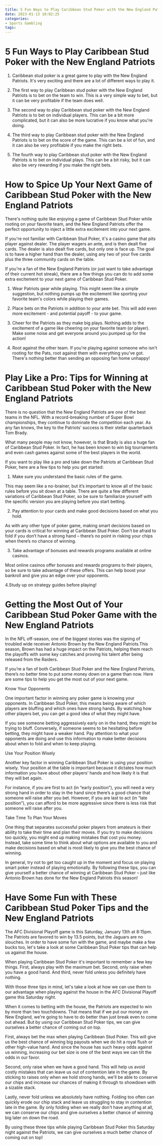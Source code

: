 ```yaml
---
title: 5 Fun Ways to Play Caribbean Stud Poker with the New England Patriots
date: 2023-01-13 10:02:25
categories:
- Sports Gambling
tags:
---
```



#  5 Fun Ways to Play Caribbean Stud Poker with the New England Patriots

1. Caribbean stud poker is a great game to play with the New England Patriots. It's very exciting and there are a lot of different ways to play it.

2. The first way to play Caribbean stud poker with the New England Patriots is to bet on the team to win. This is a very simple way to bet, but it can be very profitable if the team does well.

3. The second way to play Caribbean stud poker with the New England Patriots is to bet on individual players. This can be a bit more complicated, but it can also be more lucrative if you know what you're doing.

4. The third way to play Caribbean stud poker with the New England Patriots is to bet on the score of the game. This can be a lot of fun, and it can also be very profitable if you make the right bets.

5. The fourth way to play Caribbean stud poker with the New England Patriots is to bet on individual plays. This can be a bit risky, but it can also be very rewarding if you make the right bets.

#  How to Spice Up Your Next Game of Caribbean Stud Poker with the New England Patriots

There's nothing quite like enjoying a game of Caribbean Stud Poker while rooting on your favorite team, and the New England Patriots offer the perfect opportunity to inject a little extra excitement into your next game.

If you're not familiar with Caribbean Stud Poker, it's a casino game that pits player against dealer. The player wagers an ante, and is then dealt five cards. The dealer is also dealt five cards, but only one is face up. The goal is to have a higher hand than the dealer, using any two of your five cards plus the three community cards on the table.

If you're a fan of the New England Patriots (or just want to take advantage of their current hot streak), there are a few things you can do to add some extra excitement to your next game of Caribbean Stud Poker.

1) Wear Patriots gear while playing. This might seem like a simple suggestion, but nothing pumps up the excitement like sporting your favorite team's colors while playing their games.

2) Place bets on the Patriots in addition to your ante bet. This will add even more excitement - and potential payoff - to your game.

3) Cheer for the Patriots as they make big plays. Nothing adds to the excitement of a game like cheering on your favorite team (or player). Make some noise and get everyone around you pumped up for the action!

4) Root against the other team. If you're playing against someone who isn't rooting for the Pats, root against them with everything you've got. There's nothing better than sending an opposing fan home unhappy!

#  Play Like a Pro: Tips for Winning at Caribbean Stud Poker with the New England Patriots

There is no question that the New England Patriots are one of the best teams in the NFL. With a record-breaking number of Super Bowl championships, they continue to dominate the competition each year. As any fan knows, the key to the Patriots’ success is their stellar quarterback Tom Brady.

What many people may not know, however, is that Brady is also a huge fan of Caribbean Stud Poker. In fact, he has been known to win big tournaments and even cash games against some of the best players in the world.

If you want to play like a pro and take down the Patriots at Caribbean Stud Poker, here are a few tips to help you get started:

1. Make sure you understand the basic rules of the game.

This may seem like a no-brainer, but it’s important to know all of the basic rules before you sit down at a table. There are quite a few different variations of Caribbean Stud Poker, so be sure to familiarize yourself with the specific version you are playing before you start betting.

2. Pay attention to your cards and make good decisions based on what you hold.

As with any other type of poker game, making smart decisions based on your cards is critical for winning at Caribbean Stud Poker. Don’t be afraid to fold if you don’t have a strong hand – there’s no point in risking your chips when there’s no chance of winning.

3. Take advantage of bonuses and rewards programs available at online casinos.

Most online casinos offer bonuses and rewards programs to their players, so be sure to take advantage of these offers. This can help boost your bankroll and give you an edge over your opponents.

4.Study up on strategy guides before playing!







#  Getting the Most Out of Your Caribbean Stud Poker Game with the New England Patriots

In the NFL off-season, one of the biggest stories was the signing of troubled wide receiver Antonio Brown by the New England Patriots.This season, Brown has had a huge impact on the Patriots, helping them reach the playoffs with some key catches and proving his talent after being released from the Raiders.

If you’re a fan of both Caribbean Stud Poker and the New England Patriots, there’s no better time to put some money down on a game than now. Here are some tips to help you get the most out of your next game.

Know Your Opponents

One important factor in winning any poker game is knowing your opponents. In Caribbean Stud Poker, this means being aware of which players are bluffing and which ones have strong hands. By watching how other players bet, you can get a good idea of what they might have.

If you see someone betting aggressively early on in the hand, they might be trying to bluff. Conversely, if someone seems to be hesitating before betting, they might have a weaker hand. Pay attention to what your opponents are doing and use this information to make better decisions about when to fold and when to keep playing.

Use Your Position Wisely

Another key factor in winning Caribbean Stud Poker is using your position wisely. Your position at the table is important because it dictates how much information you have about other players’ hands and how likely it is that they will bet again.

For instance, if you are first to act (in “early position”), you will need a very strong hand in order to stay in the hand since there’s a good chance that someone will raise after you bet. However, if you are last to act (in “late position”), you can afford to be more aggressive since there is less risk that someone will raise after you.

Take Time To Plan Your Moves

One thing that separates successful poker players from amateurs is their ability to take their time and plan their moves. If you try to make decisions too quickly, you might end up making mistakes that cost you money. Instead, take some time to think about what options are available to you and make decisions based on what is most likely to give you the best chance of winning.


In general, try not to get too caught up in the moment and focus on playing smart poker instead of playing emotionally. By following these tips, you can give yourself a better chance of winning at Caribbean Stud Poker – just like Antonio Brown has done for the New England Patriots this season!

#  Have Some Fun with These Caribbean Stud Poker Tips and the New England Patriots

The AFC Divisional Playoff game is this Saturday, January 13th at 8:15pm. The Patriots are favored to win by 13.5 points, but the Jaguars are no slouches. In order to have some fun with the game, and maybe make a few bucks too, let's take a look at some Caribbean Stud Poker tips that can help us against the house.

When playing Caribbean Stud Poker it's important to remember a few key things. First, always play with the maximum bet. Second, only raise when you have a good hand. And third, never fold unless you definitely have nothing.

With those three tips in mind, let's take a look at how we can use them to our advantage when playing against the house in the AFC Divisional Playoff game this Saturday night.

When it comes to betting with the house, the Patriots are expected to win by more than two touchdowns. That means that if we put our money on New England, we're going to have to do better than just break even to come out ahead. But by using our Caribbean Stud Poker tips, we can give ourselves a better chance of coming out on top.

First, always bet the max when playing Caribbean Stud Poker. This will give us the best chance of winning big payouts when we do hit a royal flush or other high-value hand. And since the house has such heavy odds against us winning, increasing our bet size is one of the best ways we can tilt the odds in our favor.

Second, only raise when we have a good hand. This will help us avoid costly mistakes that can leave us out of contention late in the game. By sticking to raises only when we hold strong hands, we'll be able to conserve our chips and increase our chances of making it through to showdown with a sizable stack.

Lastly, never fold unless we absolutely have nothing. Folding too often can quickly erode our chip stack and leave us struggling to stay in contention late in the game. By only folding when we really don't have anything at all, we can conserve our chips and give ourselves a better chance of winning big later on down the road.

By using these three tips while playing Caribbean Stud Poker this Saturday night against the Patriots, we can give ourselves a much better chance of coming out on top!